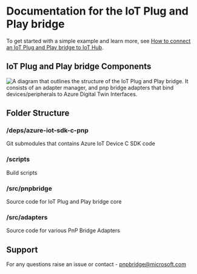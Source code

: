
# Documentation for the IoT Plug and Play bridge

To get started with a simple example and learn more, see [How to connect an IoT Plug and Play bridge to IoT Hub](/pnpbridge/docs/quick_start.md).

## IoT Plug and Play bridge Components

![A diagram that outlines the structure of the IoT Plug and Play bridge. It consists of an adapter manager, and pnp bridge adapters that bind devices/peripherals to Azure Digital Twin Interfaces.](/pnpbridge/docs/Pictures/AzurePnPBridgeComponents.png)
## Folder Structure

### /deps/azure-iot-sdk-c-pnp

Git submodules that contains Azure IoT Device C SDK code

### /scripts

Build scripts

### /src/pnpbridge

Source code for IoT Plug and Play bridge core

### /src/adapters

Source code for various PnP Bridge Adapters

## Support

For any questions raise an issue or contact - [pnpbridge@microsoft.com](mailto:pnpbridge@microsoft.com)

